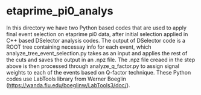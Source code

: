 # etaprime_pi0_analys
In this directory we have two Python based codes that are used to apply final event selection on etaprime pi0 data, after initial selection applied in C++ based DSelector analysis codes.
The output of DSelector code is a ROOT tree containing necessay info for each event, which analyze_tree_event_selection.py takes as an input and
applies the rest of the cuts and saves the output in an .npz file.
The .npz file creaed in the step above is then processed through analyze_q_factor.py to assign signal weights to each of the events based on Q-factor technique.
These Python codes use LabTools library from Werner Boeglin (https://wanda.fiu.edu/boeglinw/LabTools3/doc/).
